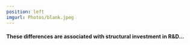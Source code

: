 ```yaml
---
position: left
imgurl: Photos/blank.jpeg
---
```

  
#### These differences are associated with structural investment in R&D... 